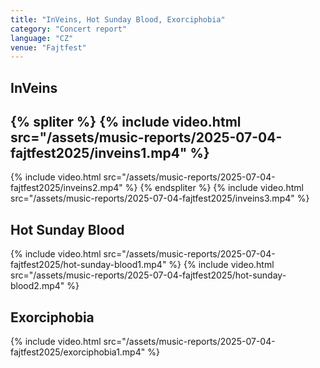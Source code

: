 ```yaml
---
title: "InVeins, Hot Sunday Blood, Exorciphobia"
category: "Concert report"
language: "CZ"
venue: "Fajtfest"
---
```


## InVeins
{% spliter %}
{% include video.html src="/assets/music-reports/2025-07-04-fajtfest2025/inveins1.mp4" %}
---
{% include video.html src="/assets/music-reports/2025-07-04-fajtfest2025/inveins2.mp4" %}
{% endspliter %}
{% include video.html src="/assets/music-reports/2025-07-04-fajtfest2025/inveins3.mp4" %}

## Hot Sunday Blood
{% include video.html src="/assets/music-reports/2025-07-04-fajtfest2025/hot-sunday-blood1.mp4" %}
{% include video.html src="/assets/music-reports/2025-07-04-fajtfest2025/hot-sunday-blood2.mp4" %}

## Exorciphobia
{% include video.html src="/assets/music-reports/2025-07-04-fajtfest2025/exorciphobia1.mp4" %}

